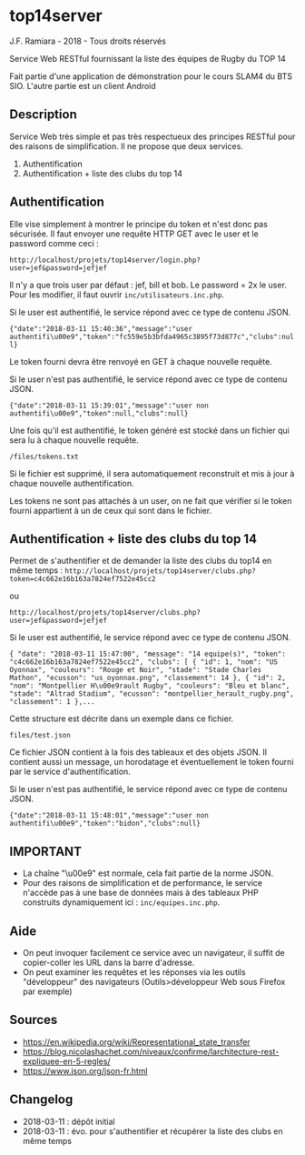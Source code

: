 # top14server

J.F. Ramiara - 2018 - Tous droits réservés

Service Web RESTful fournissant la liste des équipes de Rugby du TOP 14

Fait partie d'une application de démonstration pour le cours SLAM4 du BTS SIO.
L'autre partie est un client Android

## Description

Service Web très simple et pas très respectueux des principes RESTful pour des raisons de simplification.
Il ne propose que deux services.
1. Authentification
2. Authentification + liste des clubs du top 14

## Authentification
Elle vise simplement à montrer le principe du token et n'est donc pas sécurisée.
Il faut envoyer une requête HTTP GET avec le user et le password comme ceci :

`http://localhost/projets/top14server/login.php?user=jef&password=jefjef`

Il n'y a que trois user par défaut : jef, bill et bob. Le password = 2x le user.
Pour les modifier, il faut ouvrir `inc/utilisateurs.inc.php`.

Si le user est authentifié, le service répond avec ce type de contenu JSON.

`{"date":"2018-03-11 15:40:36","message":"user authentifi\u00e9","token":"fc559e5b3bfda4965c3895f73d877c","clubs":null}`

Le token fourni devra être renvoyé en GET à chaque nouvelle requête.

Si le user n'est pas authentifié, le service répond avec ce type de contenu JSON.

`{"date":"2018-03-11 15:39:01","message":"user non authentifi\u00e9","token":null,"clubs":null}`

Une fois qu'il est authentifié, le token généré est stocké dans un fichier qui sera lu à chaque nouvelle requête.

`/files/tokens.txt`

Si le fichier est supprimé, il sera automatiquement reconstruit et mis à jour à chaque nouvelle authentification. 

Les tokens ne sont pas attachés à un user, on  ne fait que vérifier si le token fourni appartient à un de ceux qui sont dans le fichier.

## Authentification + liste des clubs du top 14
Permet de s'authentifier et de demander la liste des clubs du top14 en même temps :
`http://localhost/projets/top14server/clubs.php?token=c4c662e16b163a7824ef7522e45cc2`

ou

`http://localhost/projets/top14server/clubs.php?user=jef&password=jefjef`

Si le user est authentifié, le service répond avec ce type de contenu JSON.

`{
  "date": "2018-03-11 15:47:00",
  "message": "14 equipe(s)",
  "token": "c4c662e16b163a7824ef7522e45cc2",
  "clubs": [
    {
      "id": 1,
      "nom": "US Oyonnax",
      "couleurs": "Rouge et Noir",
      "stade": "Stade Charles Mathon",
      "ecusson": "us_oyonnax.png",
      "classement": 14
    },
    {
      "id": 2,
      "nom": "Montpellier H\u00e9rault Rugby",
      "couleurs": "Bleu et blanc",
      "stade": "Altrad Stadium",
      "ecusson": "montpellier_herault_rugby.png",
      "classement": 1
    },...`

Cette structure est décrite dans un exemple dans ce fichier.

`files/test.json`

Ce fichier JSON contient à la fois des tableaux et des objets JSON. Il contient aussi un message, un horodatage et éventuellement le token fourni par le service d'authentification.

Si le user n'est pas authentifié, le service répond avec ce type de contenu JSON.

`{"date":"2018-03-11 15:48:01","message":"user non authentifi\u00e9","token":"bidon","clubs":null}`


## IMPORTANT
-  La chaîne "\u00e9" est normale, cela fait partie de la norme JSON.
- Pour des raisons de simplification et de performance, le service n'accède pas à une base de données mais à des tableaux PHP construits dynamiquement ici : `inc/equipes.inc.php`.

## Aide
- On peut invoquer facilement ce service avec un navigateur, il suffit de copier-coller les URL dans la barre d'adresse.
- On peut examiner les requêtes et les réponses via les outils "développeur" des navigateurs (Outils>développeur Web sous Firefox par exemple)
## Sources
- https://en.wikipedia.org/wiki/Representational_state_transfer
- https://blog.nicolashachet.com/niveaux/confirme/larchitecture-rest-expliquee-en-5-regles/
- https://www.json.org/json-fr.html
## Changelog
- 2018-03-11 : dépôt initial
- 2018-03-11 : évo. pour s'authentifier et récupérer la liste des clubs en même temps
